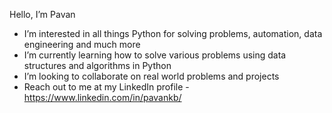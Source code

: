 Hello, I’m Pavan

- I’m interested in all things Python for solving problems, automation, data engineering and much more
- I’m currently learning how to solve various problems using data structures and algorithms in Python
- I’m looking to collaborate on real world problems and projects
- Reach out to me at my LinkedIn profile - https://www.linkedin.com/in/pavankb/

<!---
impkb19/impkb19 is a ✨ special ✨ repository because its `README.md` (this file) appears on your GitHub profile.
You can click the Preview link to take a look at your changes.
--->
